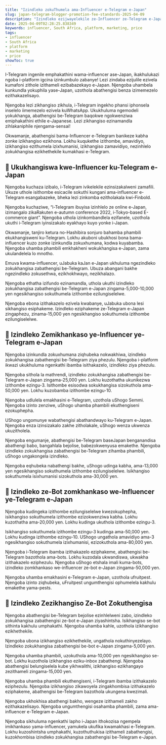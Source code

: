 ```yaml
---
title: "Izindleko zokuThumela ama-Influencer e-Telegram e-Japan"
slug: japan-telegram-blogger-promotion-fee-standards-2025-04-09
description: "Izindleko ezijwayelekile ze-Influencer ze-Telegram e-Japan"
date: 2025-04-09T02:28:25.838349
keywords: influencer, South Africa, platform, marketing, price
tags:
- influencer
- South Africa
- platform
- marketing
- price
showToc: true
---
```


I-Telegram ingenile emphakathini wama-influencer ase-Japan, ikakhulukazi ngoba i-platform igcina izinkumbulo zabanye! Lezi zindaba ezijulile ezivela kumafoni zithole izithameli ezibabazekayo e-Japan. Njengoba uhambela kunkundla yokuphila yase-Japan, uzothola abathengisi benza izimemezelo ezithakazelisayo.

Njengoba lezi zikhangiso zikhula, i-Telegram ingekho phansi iphonsela inselelo iimemezelo ezivela kuWhatsApp. Ukukhuluma ngemodeli yokukhanga, abathengisi be-Telegram baqokwe ngokwenziwa emiphakathini ethile e-Japanese. Lezi zikhangiso ezinamandla zihlakaniphile njengama-sensai!

Okwamanje, abathengisi bama-Influencer e-Telegram banikeze kabha zonke izikhangiso ezikhona. Lokhu kuqukethe izithombe, amavidiyo, izikhangiso ezithumela izixhumanisi, izikhangiso zamavidiyo, nezinhlelo zokukhangisa ezikhethekile kumakhasi e-Telegram.  


## 📢 Ukukhangiswa kwe-Influencer ku-Telegram e-Japan

Njengoba kuchaza izibalo, i-Telegram ivikelekile ezinsizakalweni zamafili. Ukuze uthole isithombe esicacile sokuthi kungani ama-influencer e-Telegram esangabazeke, bheka lezi zinkomba ezitholakala kwi-Finbold. 

Njengoba kuchaziwe, “i-Telegram ibuyisa izinhlelo ze online e-Japan, izimangalo zikaRakuten e-autumn conference 2022, i-Tokyo-based E-commerce giant”. Njengoba uthola izinkombandlela ezifanele, uzothola ukuthi i-Telegram iyinsizakalo eyakhayo kuyo yonke i-Japan.

Okwamanje, tanjiro ketura no-Hashibira sonjuro bahamba phambili ekukhangisweni ku-Telegram. Lokhu akuboni ubukhosi bona bama-influencer kuzo zonke izinkundla zokuxhumana, kodwa kuyabamba. Njengoba uhamba phambili emkhakheni wokukhangisa e-Japan, zama ukulandelela lo mnotho.

Emuva kwama-influencer, uJabuka kaJan e-Japan ukhuluma ngezindleko zokukhangisa zabathengisi be-Telegram. Ubuza abangani bakhe ngezindleko zokusethwa, ezikhokhwayo, nezikhalazo. 

Njengoba ethatha izifundo ezinamandla, uthola ukuthi izindleko zokukhangisa zabathengisi be-Telegram e-Japan zingama-5,000-10,000 yen ngesikhangiso sokuthumela izithombe ezilungiselelwe.

Njengoba ebona izithakazelo ezivela kwabanye, uJabuka ubona lesi sikhangiso esiphakeme. Izindleko eziphakeme ze-Telegram e-Japan zingaphezu, zinama-15,000 yen ngesikhangiso sokuthumela izithombe ezilungiselelwe.  


## 📢 Izindleko Zemikhankaso ye-Influencer ye-Telegram e-Japan

Njengoba izinkundla zokuxhumana ziqhubeka nokwakhiwa, izindleko zokukhangisa zabathengisi be-Telegram ziya phezulu. Njengoba i-platform ikwazi ukukhuluma ngenkathi ibamba isithakazelo, izindleko ziya phezulu.

Njengoba sithola la mathrendi, izindleko zokukhangisa zabathengisi be-Telegram e-Japan zingama-25,000 yen. Lokhu kuzothatha ukunikezwa izithombe ezingu-3. Isithombe esisodwa sokukhangisa sizokuthola ama-50,000 yen. Lokhu kuzobamba izithombe ezingu-10.

Njengoba udlulela emakhasini e-Telegram, uzothola uShogo Semmi. Njengoba izinto zenziwe, uShogo uhamba phambili ekuthengiseni ezokuphepha.   

UShogo ungomunye wabathengisi abathandwayo ku-Telegram e-Japan. Njengoba enza izinsizakalo zakhe zitholakale, uShogo wenza ukwenza ukuzitholela.

Njengoba engumanje, abathengisi be-Telegram baseJapan benganandisa abathengi babo, bangahlala bejolise, babezokwenyusa emakethe. Njengoba izindleko zokukhangisa zabathengisi be-Telegram zihamba phambili, uShogo ungakongela izindleko. 

Njengoba eqhubeka nabathengi bakhe, uShogo udinga kabha, ama-13,000 yen ngesikhangiso sokuthumela izithombe ezilungiselelwe. Isikhangiso sokuthumela isixhumanisi sizokuthola ama-30,000 yen.  


## 📢 Izindleko ze-Bot zomkhankaso we-Influencer ye-Telegram e-Japan

Njengoba kudingeka izithombe ezilungiselelwe kwezokuphepha, isikhangiso sokuthumela izithombe ezizokwenziwa kabha. Lokhu kuzothatha ama-20,000 yen. Lokhu kudinga ukuthola izithombe ezingu-3.

Isikhangiso sokuthumela izithombe ezingu-3 kudinga ama-50,000 yen. Lokhu kudinga izithombe ezingu-10. UShogo ungathola amavidiyo ama-3 ngesikhangiso sokuthumela izixhumanisi, ezizokuthola ama-80,000 yen.

Njengoba i-Telegram ibamba izithakazelo eziphakeme, abathengisi be-Telegram bazothola ama-bots. Lokhu kuzodala ukwandiswa, ukwakha izithakazelo eziphezulu. Njengoba uShogo etshala imali kuma-bots, izindleko zomkhankaso we-influencer ze-bot e-Japan zingama-50,000 yen.

Njengoba uhamba emakhasini e-Telegram e-Japan, uzothola ufruitpest. Njengoba izinto ziqhubeka, uFruitpest ungumthengisi ophumelela kakhulu emakethe yama-pests.  


## 📢 Izindleko Zezikhangiso Ze-Bot Zokuthengisa

Njengoba abathengisi be-Telegram bejolise ezinhlelweni zabo, izindleko zokukhangisa zabathengisi ze-bot e-Japan ziyashintsha. Isikhangiso se-bot sithinta kakhulu umphakathi. Njengoba uhamba kahle, uzothola izikhangiso ezikhethekile.

Njengoba ubona izikhangiso ezikhethekile, ungathola nokuthinyezelayo. Izindleko zokukhangisa zabathengisi be-bot e-Japan zingama-5,000 yen.

Njengoba uhamba phambili, uzokuthola ama-10,000 yen ngesikhangiso se-bot. Lokhu kuzothola izikhangiso eziku-inbox zabathengi. Njengoba abathengisi belungiselela kube yikhwalithi, izikhangiso ezikhangayo zezithameli zingama-15,000 yen.  

Njengoba uhamba phambili ekuthengiseni, i-Telegram ibamba izithakazelo eziphezulu. Njengoba izikhangiso zikawoyela zingakhombisa izithakazelo eziphakeme, abathengisi be-Telegram bazothola ukungena kwezimali.

Njengoba ukhokhisa abathengi bakho, wengeze izithameli zakho ezithakazelisayo. Njengoba ungumthengisi osahamba phambili, zama ama-influencer e-Telegram e-Japan. 

Njengoba sikhuluma ngenkathi lapho i-Japan ithokozisa ngempela imikhankaso yama-influencer, yamukela ukufika kwamakhasi e-Telegram. Lokhu kuzoshintsha umphakathi, kuzothuthukisa izithameli zabathengisi, kuzokhombisa izindleko zokukhangisa zabathengisi be-Telegram e-Japan.